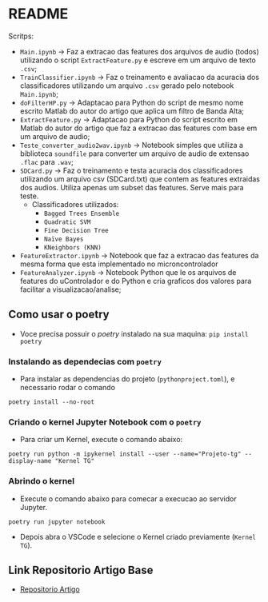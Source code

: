 # README

Scritps:

+ `Main.ipynb` -> Faz a extracao das features dos arquivos de audio (todos) utilizando o script `ExtractFeature.py` e escreve em um arquivo de texto `.csv`;
+ `TrainClassifier.ipynb` -> Faz o treinamento e avaliacao da acuracia dos classificadores utilizando um arquivo `.csv` gerado pelo notebook `Main.ipynb`;
+ `doFilterHP.py` -> Adaptacao para Python do script de mesmo nome escrito Matlab do autor do artigo que aplica um filtro de Banda Alta;
+ `ExtractFeature.py` -> Adaptacao para Python do script escrito em Matlab do autor do artigo que faz a extracao das features com base em um arquivo de audio;
+ `Teste_converter_audio2wav.ipynb` -> Notebook simples que utiliza a biblioteca `soundfile` para converter um arquivo de audio de extensao `.flac` para `.wav`;
+ `SDCard.py` -> Faz o treinamento e testa acuracia dos classificadores utilizando um arquivo csv (SDCard.txt) que contem as features extraidas dos audios. Utiliza apenas um subset das features. Serve mais para teste.
    + Classificadores utilizados:
        + `Bagged Trees Ensemble`
        + `Quadratic SVM`
        + `Fine Decision Tree`
        + `Naïve Bayes`
        + `KNeighbors (KNN)`
+ `FeatureExtractor.ipynb` -> Notebook que faz a extracao das features da mesma forma que esta implementado no microncontrolador
+ `FeatureAnalyzer.ipynb` -> Notebook Python que le os arquivos de features do uControlador e do Python e cria graficos dos valores para facilitar a visualizacao/analise;

## Como usar o poetry

- Voce precisa possuir o _poetry_ instalado na sua maquina: `pip install poetry`

### Instalando as dependecias com `poetry`

- Para instalar as dependencias do projeto (`pythonproject.toml`), e necessario rodar o comando

```shell
poetry install --no-root
```

### Criando o kernel Jupyter Notebook com o `poetry`

- Para criar um Kernel, execute o comando abaixo:

```shell
poetry run python -m ipykernel install --user --name="Projeto-tg" --display-name "Kernel TG"
```

### Abrindo o kernel

- Execute o comando abaixo para comecar a execucao ao servidor Jupyter.

```shell
poetry run jupyter notebook
```

- Depois abra o VSCode e selecione o Kernel criado previamente (`Kernel TG`).

## Link Repositorio Artigo Base

+ [Repositorio Artigo](https://github.com/RashadShubita/Fault-Detection-using-TinyML)
